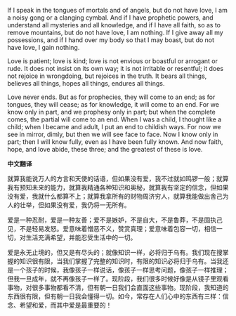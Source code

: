 

If I speak in the tongues of mortals and of angels, but do not have love, I am a noisy gong or a clanging cymbal. And if I have prophetic powers, and understand all mysteries and all knowledge, and if I have all faith, so as to remove mountains, but do not have love, I am nothing. If I give away all my possessions, and if I hand over my body so that I may boast, but do not have love, I gain nothing.

Love is patient; love is kind; love is not envious or boastful or arrogant or rude. It does not insist on its own way; it is not irritable or resentful; it does not rejoice in wrongdoing, but rejoices in the truth. It bears all things, believes all things, hopes all things, endures all things.

Love never ends. But as for prophecies, they will come to an end; as for tongues, they will cease; as for knowledge, it will come to an end. For we know only in part, and we prophesy only in part; but when the complete comes, the partial will come to an end. When I was a child, I thought like a child; when I became and adult, I put an end to childish ways. For now we see in mirror, dimly, but then we will see face to face. Now I know only in part; then I will know fully, even as I have been fully known. And now faith, hope, and love abide, these three; and the greatest of these is love.

**中文翻译**

就算我能说万人的方言和天使的话语，但如果没有爱，我不过就如鸣锣一般；就算我有预知未来的能力，就算我精通各种知识和奥秘，就算我有坚定的信念，但如果没有爱，我就什么都算不上；就算我拿所有的财物周济穷人，就算我能做出舍己为人的壮举，但如果没有爱，我仍将一无所有。 



爱是一种忍耐，爱是一种友善；爱不是嫉妒，不是自大，不是鲁莽，不是固执己见，不是轻易发怒。爱意味着憎恶不义，赞赏真理；爱意味着包容一切，相信一切，对生活充满希望，并能忍受生活中的一切。

爱是永无止境的，但又是有尽头的；就像知识一样，必将归于乌有。我们现在搜掌握的知识很有限，当我们掌握了完整的知识时，有限的知识必将归于乌有。当我还是一个孩子的时候，我像孩子一样说话，像孩子一样思考问题，像孩子一样推理；但我一旦成年，就不再像孩子一样了。现阶段，我们很多时候好像是从镜子里观看事物，对很多事物都看不清，但有朝一日我们会直面这些事物。现阶段，我知道的东西很有限，但有朝一日我会懂得一切。如今，常存在人们心中的东西有三样：信念、希望和爱，而其中爱是最重要的！